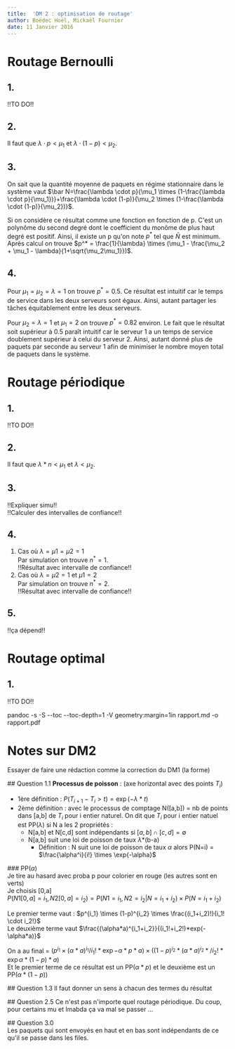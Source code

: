```yaml
---
title:  'DM 2 : optimisation de routage'
author: Boëdec Hoël, Mickaël Fournier
date: 11 Janvier 2016
---
```


# Routage Bernoulli

## 1.
!!TO DO!!

## 2.
Il faut que $\lambda \cdot p<\mu_1$ et $\lambda \cdot (1-p)<\mu_2$.

## 3.
On sait que la quantité moyenne de paquets en régime stationnaire dans le système
vaut $\bar N=\frac{\lambda \cdot p}{\mu_1 \times (1-\frac{\lambda \cdot p}{\mu_1})}+\frac{\lambda \cdot (1-p)}{\mu_2 \times (1-\frac{\lambda \cdot (1-p)}{\mu_2})}$.  

Si on considère ce résultat comme une fonction en fonction de p. C'est un polynôme du second degré dont le coefficient du monôme de plus haut degré est positif. Ainsi, il existe un p qu'on note $p^*$ tel que $\bar N$ est minimum.  
Après calcul on trouve $p^* = \frac{1}{\lambda} \times (\mu_1 - \frac{\mu_2 + \mu_1 - \lambda}{1+\sqrt{\mu_2\mu_1}})$.

## 4.
Pour $\mu_1=\mu_2=\lambda=1$ on trouve $p^*=0.5$. Ce résultat est intuitif car le temps de service dans les deux serveurs sont égaux. Ainsi, autant partager les tâches équitablement entre les deux serveurs.  

Pour $\mu_2=\lambda=1$ et $\mu_1=2$ on trouve $p^*=0.82$ environ. Le fait que le résultat soit supérieur à 0.5 paraît intuitif car le serveur 1 a un temps de service doublement supérieur à celui du serveur 2. Ainsi, autant donné plus de paquets par seconde au serveur 1 afin de minimiser le nombre moyen total de paquets dans le système.

# Routage périodique

## 1.
!!TO DO!!

## 2.
Il faut que $\lambda*n<\mu_1$ et $\lambda<\mu_2$.

## 3.
!!Expliquer simu!!  
!!Calculer des intervalles de confiance!!

## 4.

1. Cas où $\lambda=\mu1=\mu2=1$  
  Par simulation on trouve $n^*=1$.  
  !!Résultat avec intervalle de confiance!!
2. Cas où $\lambda=\mu2=1$ et $\mu1=2$  
    Par simulation on trouve $n^*=2$.  
    !!Résultat avec intervalle de confiance!!

## 5.
!!ça dépend!!

# Routage optimal

## 1.
!!TO DO!!



pandoc -s -S --toc --toc-depth=1 -V geometry:margin=1in rapport.md -o rapport.pdf



# Notes sur DM2
Essayer de faire une rédaction comme la correction du DM1 (la forme)

## Question 1.1
**Processus de poisson** :
(axe horizontal avec des points $T_i$)

- 1ère définition : $P(T_{i+1}-T_i > t) = \exp{(-\lambda*t)}$
- 2ème définition : avec le processus de comptage N([a,b]) = nb de points dans [a,b] de $T_i$ pour i entier naturel. On dit que $T_i$ pour i entier natuel est PP($\lambda$) si N a les 2 propriétés :
  - N[a,b] et N[c,d] sont indépendants si $[a,b] \cap [c,d] = \emptyset$
  - N[a,b] suit une loi de poisson de taux $\lambda$\*(b-a)
    - Définition : N suit une loi de poisson de taux $\alpha$ alors P(N=i) = $\frac{\alpha^i}{i!} \times \exp{-\alpha}$


### PP($\alpha$)  
Je tire au hasard avec proba p pour colorier en rouge (les autres sont en verts)  
Je choisis [0,a]  
$P(N1[0,a]=i_1, N2[0,a]=i_2)=P(N1=i_1, N2=i_2 | N=i_1+i_2) \times P(N=i_1+i_2)$

Le premier terme vaut : $p^{i_1} \times (1-p)^{i_2} \times \frac{(i_1+i_2)!}{i_1! \cdot i_2!}$  
Le deuxième terme vaut $\frac{(\alpha*a)^{i_1+i_2}}{(i_1!+i_2!)*exp(-\alpha*a)}$

On a au final = $(p^{i_1} \times (\alpha*a)^{i_1}/i_1!*\exp{-\alpha*p*a}) \times ((1-p)^{i_2}*(\alpha*a)^{i_2}*/i_2!*\exp{\alpha*(1-p)*a})$  
Et le premier terme de ce résultat est un PP($\alpha*p$) et le deuxième est un PP($\alpha*(1-p)$)  

## Question 1.3
Il faut donner un sens à chacun des termes du résultat


## Question 2.5
Ce n'est pas n'importe quel routage périodique. Du coup, pour certains mu et lmabda ça va mal se passer ...

## Question 3.0  
Les paquets qui sont envoyés en haut et en bas sont indépendants de ce qu'il se passe dans les files.
